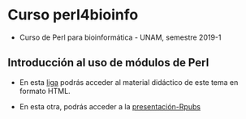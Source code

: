 # Curso perl4bioinfo

- Curso de Perl para bioinform&aacute;tica - UNAM, semestre 2019-1

## Introducci&oacute;n al uso de m&oacute;dulos de Perl

- En esta [liga](https://vinuesa.github.io/curso_perl4bioinfo/perl4bioinfo/) podr&aacute;s acceder al material did&aacute;ctico de este tema en formato HTML.

- En esta otra, podrás acceder a la [presentación-Rpubs](https://vinuesa.github.io/curso_perl4bioinfo/perl4bioinfo/prepresentacion_modulos-rpubs.html)
